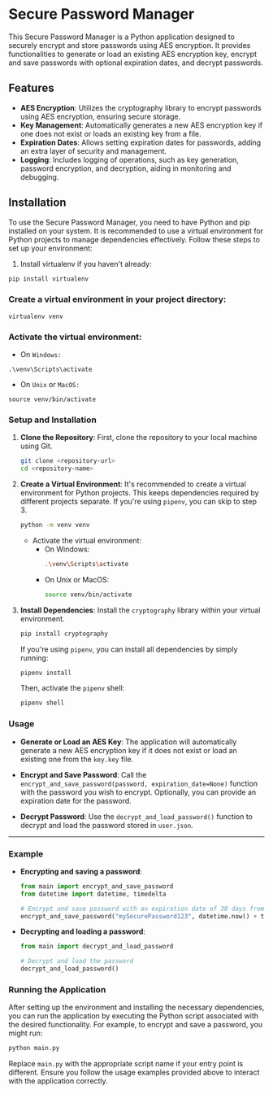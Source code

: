 # Secure Password Manager

This Secure Password Manager is a Python application designed to securely encrypt and store passwords using AES encryption. It provides functionalities to generate or load an existing AES encryption key, encrypt and save passwords with optional expiration dates, and decrypt passwords.

## Features

- **AES Encryption**: Utilizes the cryptography library to encrypt passwords using AES encryption, ensuring secure storage.
- **Key Management**: Automatically generates a new AES encryption key if one does not exist or loads an existing key from a file.
- **Expiration Dates**: Allows setting expiration dates for passwords, adding an extra layer of security and management.
- **Logging**: Includes logging of operations, such as key generation, password encryption, and decryption, aiding in monitoring and debugging.

## Installation

To use the Secure Password Manager, you need to have Python and pip installed on your system. It is recommended to use a virtual environment for Python projects to manage dependencies effectively. Follow these steps to set up your environment:

1. Install virtualenv if you haven't already:

```bash
pip install virtualenv
```
### Create a virtual environment in your project directory:
```
virtualenv venv
```
### Activate the virtual environment:

- On `Windows:`

```
.\venv\Scripts\activate
```

- On `Unix` or `MacOS:`

```
source venv/bin/activate
```

### Setup and Installation

1. **Clone the Repository**: First, clone the repository to your local machine using Git.

    ```bash
    git clone <repository-url>
    cd <repository-name>
    ```

2. **Create a Virtual Environment**: It's recommended to create a virtual environment for Python projects. This keeps dependencies required by different projects separate. If you're using `pipenv`, you can skip to step 3.

    ```bash
    python -m venv venv
    ```

    - Activate the virtual environment:
        - On Windows:
            ```bash
            .\venv\Scripts\activate
            ```
        - On Unix or MacOS:
            ```bash
            source venv/bin/activate
            ```

3. **Install Dependencies**: Install the `cryptography` library within your virtual environment.

    ```bash
    pip install cryptography
    ```

    If you're using `pipenv`, you can install all dependencies by simply running:

    ```bash
    pipenv install
    ```

    Then, activate the `pipenv` shell:

    ```bash
    pipenv shell
    ```

### Usage

- **Generate or Load an AES Key**: The application will automatically generate a new AES encryption key if it does not exist or load an existing one from the `key.key` file.

- **Encrypt and Save Password**: Call the `encrypt_and_save_password(password, expiration_date=None)` function with the password you wish to encrypt. Optionally, you can provide an expiration date for the password.

- **Decrypt Password**: Use the `decrypt_and_load_password()` function to decrypt and load the password stored in `user.json`.

---

### Example

- **Encrypting and saving a password**:

    ```python
    from main import encrypt_and_save_password
    from datetime import datetime, timedelta

    # Encrypt and save password with an expiration date of 30 days from now
    encrypt_and_save_password("mySecurePassword123", datetime.now() + timedelta(days=30))
    ```

- **Decrypting and loading a password**:

    ```python
    from main import decrypt_and_load_password

    # Decrypt and load the password
    decrypt_and_load_password()
    ```

### Running the Application

After setting up the environment and installing the necessary dependencies, you can run the application by executing the Python script associated with the desired functionality. For example, to encrypt and save a password, you might run:

```bash
python main.py
```

Replace `main.py` with the appropriate script name if your entry point is different. Ensure you follow the usage examples provided above to interact with the application correctly.